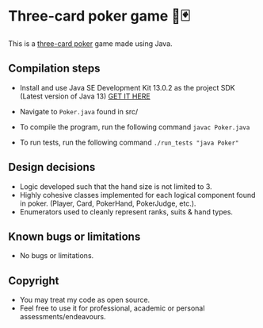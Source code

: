 
# Three-card poker game 🎲🃏

This is a [three-card poker](https://en.wikipedia.org/wiki/Three_Card_Poker) game made using Java.

## Compilation steps
* Install and use Java SE Development Kit 13.0.2 as the project SDK (Latest version of Java 13) [GET IT HERE](https://www.oracle.com/java/technologies/javase/jdk13-archive-downloads.html)

* Navigate to `Poker.java` found in src/
* To compile the program, run the following command `javac Poker.java`
* To run tests, run the following command `./run_tests "java Poker"`

## Design decisions
* Logic developed such that the hand size is not limited to 3.
* Highly cohesive classes implemented for each logical component found in poker. (Player, Card, PokerHand, PokerJudge, etc.).
* Enumerators used to cleanly represent ranks, suits & hand types.

##  Known bugs or limitations
* No bugs or limitations.

## Copyright
* You may treat my code as open source.
* Feel free to use it for professional, academic or personal assessments/endeavours. 
